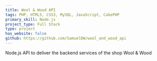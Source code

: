 ```yaml
---
title: Wool & Wood API
tags: PHP, HTML5, CSS3, MySQL, JavaScript, CakePHP
primary_skill: Node.js
project_type: Full Stack
type: project
has_website: false
github: https://github.com/SamuelDW/wool_and_wood_api
---
```

Node.js API to deliver the backend services of the shop Wool & Wood

